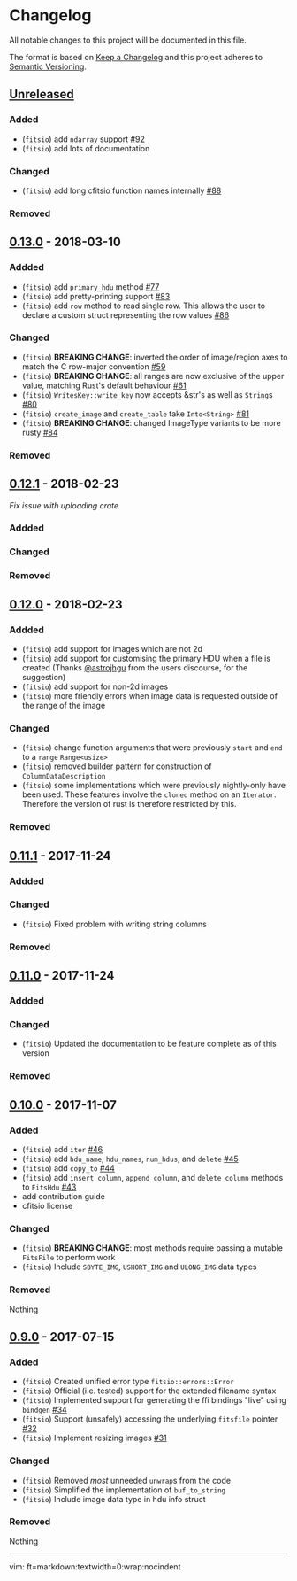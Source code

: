 # Changelog

All notable changes to this project will be documented in this file.

The format is based on [Keep a Changelog](http://keepachangelog.com/en/1.0.0/) and this project adheres to [Semantic Versioning](http://semver.org/spec/v2.0.0.html).

## [Unreleased]

### Added

* (`fitsio`) add `ndarray` support [#92](https://github.com/mindriot101/rust-fitsio/pull/92)
* (`fitsio`) add lots of documentation

### Changed

* (`fitsio`) add long cfitsio function names internally [#88](https://github.com/mindriot101/rust-fitsio/pull/88)

### Removed

## [0.13.0] - 2018-03-10

### Addded

* (`fitsio`) add `primary_hdu` method [#77](https://github.com/mindriot101/rust-fitsio/pull/77)
* (`fitsio`) add pretty-printing support [#83](https://github.com/mindriot101/rust-fitsio/pull/83)
* (`fitsio`) add `row` method to read single row. This allows the user to declare a custom struct representing the row values [#86](https://github.com/mindriot101/rust-fitsio/pull/86)

### Changed

* (`fitsio`) **BREAKING CHANGE**: inverted the order of image/region axes to match the C row-major convention [#59](https://github.com/mindriot101/rust-fitsio/pull/59)
* (`fitsio`) **BREAKING CHANGE**: all ranges are now exclusive of the upper value, matching Rust's default behaviour [#61](https://github.com/mindriot101/rust-fitsio/pull/61)
* (`fitsio`) `WritesKey::write_key` now accepts &str's as well as `String`s [#80](https://github.com/mindriot101/rust-fitsio/pull/80)
* (`fitsio`) `create_image` and `create_table` take `Into<String>` [#81](https://github.com/mindriot101/rust-fitsio/pull/81)
* (`fitsio`) **BREAKING CHANGE**: changed ImageType variants to be more rusty [#84](https://github.com/mindriot101/rust-fitsio/pull/84)

### Removed

## [0.12.1] - 2018-02-23

_Fix issue with uploading crate_

### Addded
### Changed
### Removed

## [0.12.0] - 2018-02-23

### Addded

* (`fitsio`) add support for images which are not 2d
* (`fitsio`) add support for customising the primary HDU when a file is created (Thanks [@astrojhgu](https://users.rust-lang.org/u/astrojhgu) from the users discourse, for the suggestion)
* (`fitsio`) add support for non-2d images
* (`fitsio`) more friendly errors when image data is requested outside of the range of the image

### Changed

* (`fitsio`) change function arguments that were previously `start` and `end` to a `range` `Range<usize>`
* (`fitsio`) removed builder pattern for construction of `ColumnDataDescription`
* (`fitsio`) some implementations which were previously nightly-only have been used. These features involve the `cloned` method on an `Iterator`. Therefore the version of rust is therefore restricted by this.

### Removed

## [0.11.1] - 2017-11-24

### Addded
### Changed

* (`fitsio`) Fixed problem with writing string columns

### Removed

## [0.11.0] - 2017-11-24

### Addded
### Changed

* (`fitsio`) Updated the documentation to be feature complete as of this version

### Removed

## [0.10.0] - 2017-11-07

### Added

* (`fitsio`) add `iter` [#46][pull-46]
* (`fitsio`) add `hdu_name`, `hdu_names`, `num_hdus`, and `delete` [#45][pull-45]
* (`fitsio`) add `copy_to` [#44][pull-44]
* (`fitsio`) add `insert_column`, `append_column`, and `delete_column` methods to `FitsHdu` [#43][pull-43]
* add contribution guide
* cfitsio license

### Changed

* (`fitsio`) **BREAKING CHANGE**: most methods require passing a mutable `FitsFile` to perform work
* (`fitsio`) Include `SBYTE_IMG`, `USHORT_IMG` and `ULONG_IMG` data types

### Removed

Nothing

## [0.9.0] - 2017-07-15

### Added

* (`fitsio`) Created unified error type `fitsio::errors::Error`
* (`fitsio`) Official (i.e. tested) support for the extended filename syntax
* (`fitsio`) Implemented support for generating the ffi bindings "live" using `bindgen` [#34][pull-34]
* (`fitsio`) Support (unsafely) accessing the underlying `fitsfile` pointer [#32][pull-32]
* (`fitsio`) Implement resizing images [#31][pull-31]

### Changed

* (`fitsio`) Removed _most_ unneeded `unwrap`s from the code
* (`fitsio`) Simplified the implementation of `buf_to_string`
* (`fitsio`) Include image data type in hdu info struct

### Removed

Nothing

[Unreleased]: https://github.com/mindriot101/rust-fitsio/compare/v0.11.1...HEAD
[0.9.0]: https://github.com/mindriot101/rust-fitsio/compare/v0.8.0...v0.9.0
[pull-34]: https://github.com/mindriot101/rust-fitsio/pull/34
[pull-32]: https://github.com/mindriot101/rust-fitsio/pull/32
[pull-31]: https://github.com/mindriot101/rust-fitsio/pull/31
[pull-43]: https://github.com/mindriot101/rust-fitsio/pull/43
[pull-44]: https://github.com/mindriot101/rust-fitsio/pull/44
[pull-45]: https://github.com/mindriot101/rust-fitsio/pull/45
[pull-46]: https://github.com/mindriot101/rust-fitsio/pull/46
[0.10.0]: https://github.com/mindriot101/rust-fitsio/compare/v0.9.0...v0.10.0
[0.11.0]: https://github.com/mindriot101/rust-fitsio/compare/v0.10.0...v0.11.0
[0.11.1]: https://github.com/mindriot101/rust-fitsio/compare/v0.10.0...v0.11.1
[0.12.0]: https://github.com/mindriot101/rust-fitsio/compare/v0.11.1...v0.12.0
[0.12.1]: https://github.com/mindriot101/rust-fitsio/compare/v0.12.0...v0.12.1
[0.13.0]: https://github.com/mindriot101/rust-fitsio/compare/v0.12.1...v0.13.0

---

vim: ft=markdown:textwidth=0:wrap:nocindent

